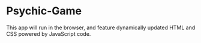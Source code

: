 # Psychic-Game
This app will run in the browser, and feature dynamically updated HTML and CSS powered by JavaScript code.
